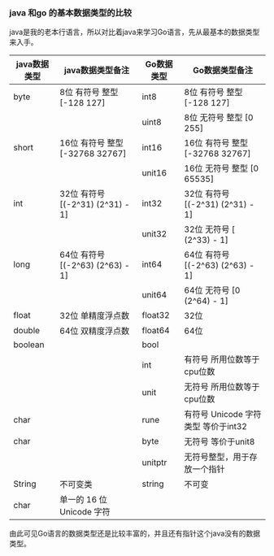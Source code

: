 ### java 和go 的基本数据类型的比较



java是我的老本行语言，所以对比着java来学习Go语言，先从最基本的数据类型来入手。

| java数据类型 | java数据类型备注                      | Go数据类型 | Go数据类型备注                        |
| ------------ | ------------------------------------- | ---------- | ------------------------------------- |
| byte         | 8位 有符号 整型 [-128   127]          | int8       | 8位 有符号 整型 [-128   127]          |
|              |                                       | uint8      | 8位 无符号 整型 [0   255]             |
| short        | 16位 有符号 整型 [-32768  32767]      | int16      | 16位 有符号 整型 [-32768  32767]      |
|              |                                       | unit16     | 16位 无符号 整型 [0  65535]           |
| int          | 32位 有符号 [(-2^31)      (2^31) - 1] | int32      | 32位 有符号 [(-2^31)      (2^31) - 1] |
|              |                                       | unit32     | 32位 无符号 [      (2^33) - 1]        |
| long         | 64位 有符号 [(-2^63)    (2^63) - 1]   | int64      | 64位 有符号 [(-2^63)    (2^63) - 1]   |
|              |                                       | unit64     | 64位 无符号 [0    (2^64) - 1]         |
| float        | 32位  单精度浮点数                    | float32    | 32位                                  |
| double       | 64位  双精度浮点数                    | float64    | 64位                                  |
| boolean      |                                       | bool       |                                       |
|              |                                       | int        | 有符号     所用位数等于cpu位数        |
|              |                                       | unit       | 无符号    所用位数等于cpu位数         |
| char         |                                       | rune       | 有符号 Unicode 字符类型 等价于int32   |
| char         |                                       | byte       | 无符号   等价于unit8                  |
|              |                                       | unitptr    | 无符号整型，用于存放一个指针          |
| String       | 不可变类                              | string     | 不可变                                |
| char         | 单一的 16 位 Unicode 字符             |            |                                       |

由此可见Go语言的数据类型还是比较丰富的，并且还有指针这个java没有的数据类型。